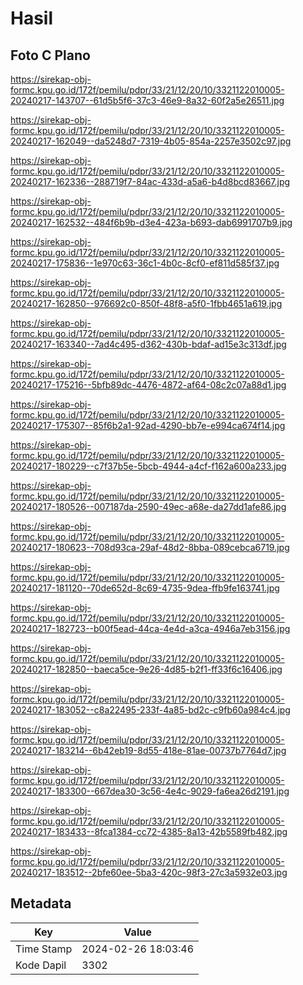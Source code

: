 # Hasil

## Foto C Plano

https://sirekap-obj-formc.kpu.go.id/172f/pemilu/pdpr/33/21/12/20/10/3321122010005-20240217-143707--61d5b5f6-37c3-46e9-8a32-60f2a5e26511.jpg

https://sirekap-obj-formc.kpu.go.id/172f/pemilu/pdpr/33/21/12/20/10/3321122010005-20240217-162049--da5248d7-7319-4b05-854a-2257e3502c97.jpg

https://sirekap-obj-formc.kpu.go.id/172f/pemilu/pdpr/33/21/12/20/10/3321122010005-20240217-162336--288719f7-84ac-433d-a5a6-b4d8bcd83667.jpg

https://sirekap-obj-formc.kpu.go.id/172f/pemilu/pdpr/33/21/12/20/10/3321122010005-20240217-162532--484f6b9b-d3e4-423a-b693-dab6991707b9.jpg

https://sirekap-obj-formc.kpu.go.id/172f/pemilu/pdpr/33/21/12/20/10/3321122010005-20240217-175836--1e970c63-36c1-4b0c-8cf0-ef811d585f37.jpg

https://sirekap-obj-formc.kpu.go.id/172f/pemilu/pdpr/33/21/12/20/10/3321122010005-20240217-162850--976692c0-850f-48f8-a5f0-1fbb4651a619.jpg

https://sirekap-obj-formc.kpu.go.id/172f/pemilu/pdpr/33/21/12/20/10/3321122010005-20240217-163340--7ad4c495-d362-430b-bdaf-ad15e3c313df.jpg

https://sirekap-obj-formc.kpu.go.id/172f/pemilu/pdpr/33/21/12/20/10/3321122010005-20240217-175216--5bfb89dc-4476-4872-af64-08c2c07a88d1.jpg

https://sirekap-obj-formc.kpu.go.id/172f/pemilu/pdpr/33/21/12/20/10/3321122010005-20240217-175307--85f6b2a1-92ad-4290-bb7e-e994ca674f14.jpg

https://sirekap-obj-formc.kpu.go.id/172f/pemilu/pdpr/33/21/12/20/10/3321122010005-20240217-180229--c7f37b5e-5bcb-4944-a4cf-f162a600a233.jpg

https://sirekap-obj-formc.kpu.go.id/172f/pemilu/pdpr/33/21/12/20/10/3321122010005-20240217-180526--007187da-2590-49ec-a68e-da27dd1afe86.jpg

https://sirekap-obj-formc.kpu.go.id/172f/pemilu/pdpr/33/21/12/20/10/3321122010005-20240217-180623--708d93ca-29af-48d2-8bba-089cebca6719.jpg

https://sirekap-obj-formc.kpu.go.id/172f/pemilu/pdpr/33/21/12/20/10/3321122010005-20240217-181120--70de652d-8c69-4735-9dea-ffb9fe163741.jpg

https://sirekap-obj-formc.kpu.go.id/172f/pemilu/pdpr/33/21/12/20/10/3321122010005-20240217-182723--b00f5ead-44ca-4e4d-a3ca-4946a7eb3156.jpg

https://sirekap-obj-formc.kpu.go.id/172f/pemilu/pdpr/33/21/12/20/10/3321122010005-20240217-182850--baeca5ce-9e26-4d85-b2f1-ff33f6c16406.jpg

https://sirekap-obj-formc.kpu.go.id/172f/pemilu/pdpr/33/21/12/20/10/3321122010005-20240217-183052--c8a22495-233f-4a85-bd2c-c9fb60a984c4.jpg

https://sirekap-obj-formc.kpu.go.id/172f/pemilu/pdpr/33/21/12/20/10/3321122010005-20240217-183214--6b42eb19-8d55-418e-81ae-00737b7764d7.jpg

https://sirekap-obj-formc.kpu.go.id/172f/pemilu/pdpr/33/21/12/20/10/3321122010005-20240217-183300--667dea30-3c56-4e4c-9029-fa6ea26d2191.jpg

https://sirekap-obj-formc.kpu.go.id/172f/pemilu/pdpr/33/21/12/20/10/3321122010005-20240217-183433--8fca1384-cc72-4385-8a13-42b5589fb482.jpg

https://sirekap-obj-formc.kpu.go.id/172f/pemilu/pdpr/33/21/12/20/10/3321122010005-20240217-183512--2bfe60ee-5ba3-420c-98f3-27c3a5932e03.jpg


## Metadata

| Key        | Value               |
| ---------- | ------------------- |
| Time Stamp | 2024-02-26 18:03:46 |
| Kode Dapil | 3302                |



